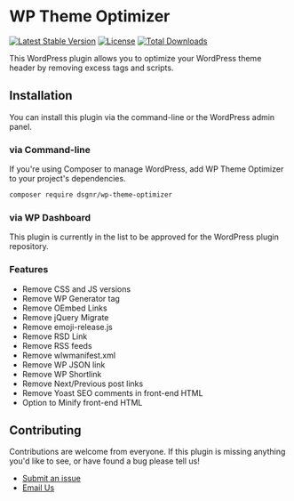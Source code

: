 WP Theme Optimizer
======================

[![Latest Stable Version](https://poser.pugx.org/dsgnr/wp-theme-optimizer/v/stable)](https://packagist.org/packages/dsgnr/wp-theme-optimizer)
[![License](https://poser.pugx.org/dsgnr/wp-theme-optimizer/license)](https://packagist.org/packages/dsgnr/wp-theme-optimizer)
[![Total Downloads](https://poser.pugx.org/dsgnr/wp-theme-optimizer/downloads)](https://packagist.org/packages/dsgnr/wp-theme-optimizer)


This WordPress plugin allows you to optimize your WordPress theme header by removing excess tags and scripts. 


## Installation

You can install this plugin via the command-line or the WordPress admin panel.

### via Command-line

If you're using Composer to manage WordPress, add WP Theme Optimizer to your project's dependencies.

```sh
composer require dsgnr/wp-theme-optimizer
```

### via WP Dashboard

This plugin is currently in the list to be approved for the WordPress plugin repository.

### Features

* Remove CSS and JS versions<br>
* Remove WP Generator tag<br>
* Remove OEmbed Links<br>
* Remove jQuery Migrate<br>
* Remove emoji-release.js<br>
* Remove RSD Link<br>
* Remove RSS feeds<br>
* Remove wlwmanifest.xml<br>
* Remove WP JSON link<br>
* Remove WP Shortlink<br>
* Remove Next/Previous post links<br>
* Remove Yoast SEO comments in front-end HTML<br>
* Option to Minify front-end HTML<br>


## Contributing

Contributions are welcome from everyone. If this plugin is missing anything you'd like to see, or have found a bug please tell us!

* <a href="https://github.com/dsgnr/WP-Theme-Optimizer/issues">Submit an issue</a>
* <a href="mailto:email@danielhand.io">Email Us</a>




